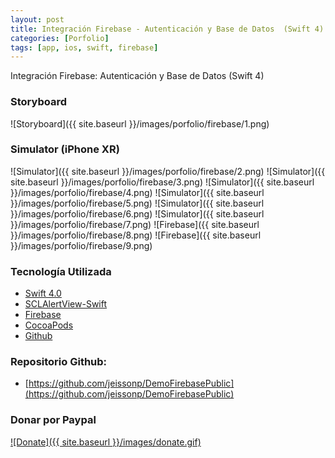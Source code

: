 ```yaml
---
layout: post
title: Integración Firebase - Autenticación y Base de Datos  (Swift 4)
categories: [Porfolio]
tags: [app, ios, swift, firebase]
---
```


Integración Firebase: Autenticación y Base de Datos  (Swift 4)

### Storyboard
![Storyboard]({{ site.baseurl }}/images/porfolio/firebase/1.png)

### Simulator (iPhone XR)
![Simulator]({{ site.baseurl }}/images/porfolio/firebase/2.png)
![Simulator]({{ site.baseurl }}/images/porfolio/firebase/3.png)
![Simulator]({{ site.baseurl }}/images/porfolio/firebase/4.png)
![Simulator]({{ site.baseurl }}/images/porfolio/firebase/5.png)
![Simulator]({{ site.baseurl }}/images/porfolio/firebase/6.png)
![Simulator]({{ site.baseurl }}/images/porfolio/firebase/7.png)
![Firebase]({{ site.baseurl }}/images/porfolio/firebase/8.png)
![Firebase]({{ site.baseurl }}/images/porfolio/firebase/9.png)

### Tecnolog&iacute;a Utilizada
 - [Swift 4.0](https://swift.org)
 - [SCLAlertView-Swift](https://github.com/vikmeup/SCLAlertView-Swift)
 - [Firebase](https://firebase.google.com/docs/) 
 - [CocoaPods](https://cocoapods.org)
 - [Github](https://github.com)


### Repositorio Github:

- [https://github.com/jeissonp/DemoFirebasePublic](https://github.com/jeissonp/DemoFirebasePublic)



### Donar por Paypal

[![Donate]({{ site.baseurl }}/images/donate.gif)](https://www.paypal.me/jeissonpm)